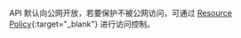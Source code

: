API 默认向公网开放，若要保护不被公网访问，可通过 [Resource Policy](https://docs.aws.amazon.com/apigateway/latest/developerguide/apigateway-resource-policies.html){:target="_blank"} 进行访问控制。
